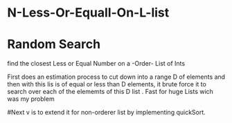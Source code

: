 # N-Less-Or-Equall-On-L-list
# Random Search
find the closest Less or Equal Number on a -Order- List of Ints 

First does an estimation process to cut down into a range D of elements
and then with this lis is of equal or less than D elements, 
it brute force it to search over each of the elememts of this D list .
Fast for huge Lists wich was my problem

#Next v is to extend it for non-orderer list by implementing quickSort.
